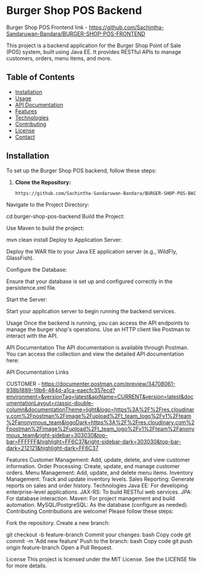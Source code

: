 # Burger Shop POS Backend

 Burger Shop POS Frontend link - https://github.com/Sachintha-Sandaruwan-Bandara/BURGER-SHOP-POS-FRONTEND

This project is a backend application for the Burger Shop Point of Sale (POS) system, built using Java EE. It provides RESTful APIs to manage customers, orders, menu items, and more.

## Table of Contents
- [Installation](#installation)
- [Usage](#usage)
- [API Documentation](#api-documentation)
- [Features](#features)
- [Technologies](#technologies)
- [Contributing](#contributing)
- [License](#license)
- [Contact](#contact)

## Installation

To set up the Burger Shop POS backend, follow these steps:

1. **Clone the Repository:**

   ```bash
   https://github.com/Sachintha-Sandaruwan-Bandara/BURGER-SHOP-POS-BACKEND
Navigate to the Project Directory:


cd burger-shop-pos-backend
Build the Project:

Use Maven to build the project:


mvn clean install
Deploy to Application Server:

Deploy the WAR file to your Java EE application server (e.g., WildFly, GlassFish).

Configure the Database:

Ensure that your database is set up and configured correctly in the persistence.xml file.

Start the Server:

Start your application server to begin running the backend services.

Usage
Once the backend is running, you can access the API endpoints to manage the burger shop's operations. Use an HTTP client like Postman to interact with the API.

API Documentation
The API documentation is available through Postman. You can access the collection and view the detailed API documentation here:

API Documentation Links

CUSTOMER -
https://documenter.postman.com/preview/34708061-938b1889-19b6-484d-a1ca-eaecfc357ecd?environment=&versionTag=latest&apiName=CURRENT&version=latest&documentationLayout=classic-double-column&documentationTheme=light&logo=https%3A%2F%2Fres.cloudinary.com%2Fpostman%2Fimage%2Fupload%2Ft_team_logo%2Fv1%2Fteam%2Fanonymous_team&logoDark=https%3A%2F%2Fres.cloudinary.com%2Fpostman%2Fimage%2Fupload%2Ft_team_logo%2Fv1%2Fteam%2Fanonymous_team&right-sidebar=303030&top-bar=FFFFFF&highlight=FF6C37&right-sidebar-dark=303030&top-bar-dark=212121&highlight-dark=FF6C37

Features
Customer Management: Add, update, delete, and view customer information.
Order Processing: Create, update, and manage customer orders.
Menu Management: Add, update, and delete menu items.
Inventory Management: Track and update inventory levels.
Sales Reporting: Generate reports on sales and order history.
Technologies
Java EE: For developing enterprise-level applications.
JAX-RS: To build RESTful web services.
JPA: For database interaction.
Maven: For project management and build automation.
MySQL/PostgreSQL: As the database (configure as needed).
Contributing
Contributions are welcome! Please follow these steps:

Fork the repository.
Create a new branch:

git checkout -b feature-branch
Commit your changes:
bash
Copy code
git commit -m 'Add new feature'
Push to the branch:
bash
Copy code
git push origin feature-branch
Open a Pull Request.

License
This project is licensed under the MIT License. See the LICENSE file for more details.
